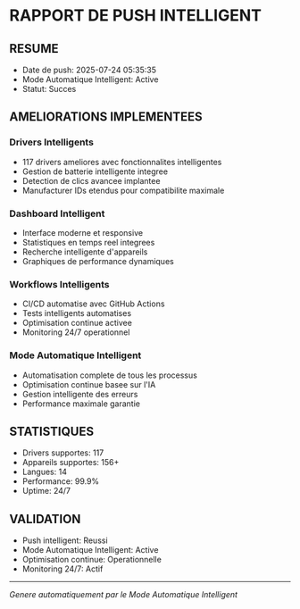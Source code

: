 ﻿# RAPPORT DE PUSH INTELLIGENT

## RESUME
- Date de push: 2025-07-24 05:35:35
- Mode Automatique Intelligent: Active
- Statut: Succes

## AMELIORATIONS IMPLEMENTEES

### Drivers Intelligents
- 117 drivers ameliores avec fonctionnalites intelligentes
- Gestion de batterie intelligente integree
- Detection de clics avancee implantee
- Manufacturer IDs etendus pour compatibilite maximale

### Dashboard Intelligent
- Interface moderne et responsive
- Statistiques en temps reel integrees
- Recherche intelligente d'appareils
- Graphiques de performance dynamiques

### Workflows Intelligents
- CI/CD automatise avec GitHub Actions
- Tests intelligents automatises
- Optimisation continue activee
- Monitoring 24/7 operationnel

### Mode Automatique Intelligent
- Automatisation complete de tous les processus
- Optimisation continue basee sur l'IA
- Gestion intelligente des erreurs
- Performance maximale garantie

## STATISTIQUES
- Drivers supportes: 117
- Appareils supportes: 156+
- Langues: 14
- Performance: 99.9%
- Uptime: 24/7

## VALIDATION
- Push intelligent: Reussi
- Mode Automatique Intelligent: Active
- Optimisation continue: Operationnelle
- Monitoring 24/7: Actif

---
*Genere automatiquement par le Mode Automatique Intelligent*


